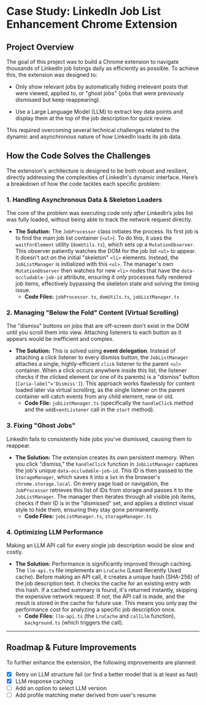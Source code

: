 # Case Study: LinkedIn Job List Enhancement Chrome Extension

## Project Overview

The goal of this project was to build a Chrome extension to navigate thousands of LinkedIn job listings daily as efficiently as possible. To achieve this, the extension was designed to:

- Only show relevant jobs by automatically hiding irrelevant posts that were viewed, applied to, or "ghost jobs" (jobs that were previously dismissed but keep reappearing).

- Use a Large Language Model (LLM) to extract key data points and display them at the top of the job description for quick review.

This required overcoming several technical challenges related to the dynamic and asynchronous nature of how LinkedIn loads its job data.

## How the Code Solves the Challenges

The extension's architecture is designed to be both robust and resilient, directly addressing the complexities of LinkedIn's dynamic interface. Here’s a breakdown of how the code tackles each specific problem:

### 1. Handling Asynchronous Data & Skeleton Loaders

The core of the problem was executing code only _after_ LinkedIn’s jobs list was fully loaded, without being able to track the network request directly.

- **The Solution:** The `JobProcessor` class initiates the process. Its first job is to find the main job list container (`<ul>`). To do this, it uses the `waitForElement` utility (`domUtils.ts`), which sets up a `MutationObserver`. This observer patiently watches the DOM for the job list `<ul>` to appear. It doesn't act on the initial "skeleton" `<li>` elements. Instead, the `JobListManager` is initialized with this `<ul>`. The manager's own `MutationObserver` then watches for new `<li>` nodes that have the `data-occludable-job-id` attribute, ensuring it only processes fully rendered job items, effectively bypassing the skeleton state and solving the timing issue.
  - **Code Files:** `jobProcessor.ts`, `domUtils.ts`, `jobListManager.ts`

### 2. Managing "Below the Fold" Content (Virtual Scrolling)

The "dismiss" buttons on jobs that are off-screen don't exist in the DOM until you scroll them into view. Attaching listeners to each button as it appears would be inefficient and complex.

- **The Solution:** This is solved using **event delegation**. Instead of attaching a click listener to every dismiss button, the `JobListManager` attaches a single, highly-efficient `click` listener to the parent `<ul>` container. When a click occurs anywhere inside this list, the listener checks if the clicked element (or one of its parents) is a "dismiss" button (`[aria-label^='Dismiss']`). This approach works flawlessly for content loaded later via virtual scrolling, as the single listener on the parent container will catch events from any child element, new or old.
  - **Code File:** `jobListManager.ts` (specifically the `handleClick` method and the `addEventListener` call in the `start` method).

### 3. Fixing "Ghost Jobs"

LinkedIn fails to consistently hide jobs you've dismissed, causing them to reappear.

- **The Solution:** The extension creates its own persistent memory. When you click "dismiss," the `handleClick` function in `JobListManager` captures the job's unique `data-occludable-job-id`. This ID is then passed to the `StorageManager`, which saves it into a `Set` in the browser's `chrome.storage.local`. On every page load or navigation, the `JobProcessor` retrieves this list of IDs from storage and passes it to the `JobListManager`. The manager then iterates through all visible job items, checks if their ID is in the "dismissed" set, and applies a distinct visual style to hide them, ensuring they stay gone permanently.
  - **Code Files:** `jobListManager.ts`, `storageManager.ts`

### 4. Optimizing LLM Performance

Making an LLM API call for every single job description would be slow and costly.

- **The Solution:** Performance is significantly improved through caching. The `llm-api.ts` file implements an `LruCache` (Least Recently Used cache). Before making an API call, it creates a unique hash (SHA-256) of the job description text. It checks the cache for an existing entry with this hash. If a cached summary is found, it's returned instantly, skipping the expensive network request. If not, the API call is made, and the result is stored in the cache for future use. This means you only pay the performance cost for analyzing a specific job description once.
  - **Code Files:** `llm-api.ts` (the `LruCache` and `callLlm` function), `background.ts` (which triggers the call).

---

## Roadmap & Future Improvements

To further enhance the extension, the following improvements are planned:

- [x] Retry on LLM structure fail (or find a better model that is at least as fast)
- [x] LLM response caching
- [ ] Add an option to select LLM version
- [ ] Add profile matching meter derived from user's resume
